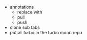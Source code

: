 - annotations
  - replace with
  - pull
  - push
- clone sub tabs
- put all turbo in the turbo mono repo

